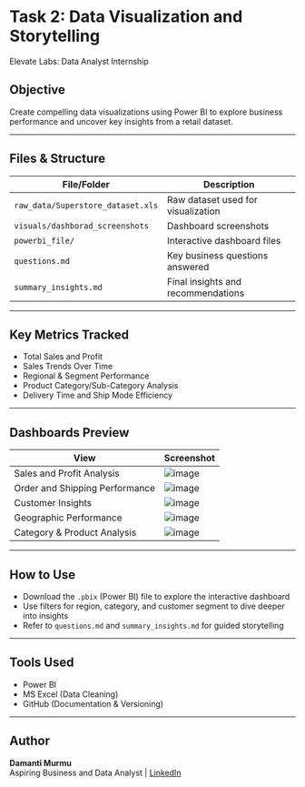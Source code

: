 # Task 2: Data Visualization and Storytelling
Elevate Labs: Data Analyst Internship

## Objective
Create compelling data visualizations using Power BI to explore business performance and uncover key insights from a retail dataset.

---

## Files & Structure

| File/Folder | Description |
|-------------|-------------|
| `raw_data/Superstore_dataset.xls` | Raw dataset used for visualization |
| `visuals/dashborad_screenshots` | Dashboard screenshots |
| `powerbi_file/` | Interactive dashboard files |
| `questions.md` | Key business questions answered |
| `summary_insights.md` | Final insights and recommendations |

---

## Key Metrics Tracked
- Total Sales and Profit
- Sales Trends Over Time
- Regional & Segment Performance
- Product Category/Sub-Category Analysis
- Delivery Time and Ship Mode Efficiency

---
## Dashboards Preview

| View | Screenshot |
|------|------------|
| Sales and Profit Analysis | ![image](https://github.com/user-attachments/assets/7b6be4cc-ff80-4e18-ad8d-587ac12e88c1) |
| Order and Shipping Performance | ![image](https://github.com/user-attachments/assets/ae40690c-76b5-42ad-a5b9-ff60346493a2) |
| Customer Insights | ![image](https://github.com/user-attachments/assets/8501b3ab-b07a-44ca-bc79-a034bd1d7c08) |
| Geographic Performance | ![image](https://github.com/user-attachments/assets/ff766366-5eb9-45ef-aa64-3a3f422ad96c) |
| Category & Product Analysis | ![image](https://github.com/user-attachments/assets/f36838cb-0e59-484d-8548-155bf2205add) |

---

## How to Use
- Download the `.pbix` (Power BI) file to explore the interactive dashboard
- Use filters for region, category, and customer segment to dive deeper into insights
- Refer to `questions.md` and `summary_insights.md` for guided storytelling

---

## Tools Used
- Power BI 
- MS Excel (Data Cleaning)
- GitHub (Documentation & Versioning)

---

## Author
**Damanti Murmu**  
Aspiring Business and Data Analyst | 
[LinkedIn](https://www.linkedin.com/in/damantimurmu/)
